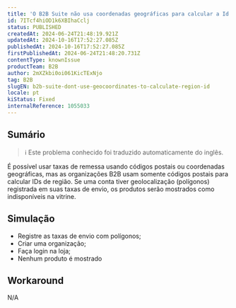 ```yaml
---
title: 'O B2B Suite não usa coordenadas geográficas para calcular a Id da região'
id: 7ITcf4hiOD1k6XBIhaCclj
status: PUBLISHED
createdAt: 2024-06-24T21:48:19.921Z
updatedAt: 2024-10-16T17:52:27.085Z
publishedAt: 2024-10-16T17:52:27.085Z
firstPublishedAt: 2024-06-24T21:48:20.731Z
contentType: knownIssue
productTeam: B2B
author: 2mXZkbi0oi061KicTExNjo
tag: B2B
slugEN: b2b-suite-dont-use-geocoordinates-to-calculate-region-id
locale: pt
kiStatus: Fixed
internalReference: 1055033
---
```


## Sumário

>ℹ️ Este problema conhecido foi traduzido automaticamente do inglês.


É possível usar taxas de remessa usando códigos postais ou coordenadas geográficas, mas as organizações B2B usam somente códigos postais para calcular IDs de região. Se uma conta tiver geolocalização (polígonos) registrada em suas taxas de envio, os produtos serão mostrados como indisponíveis na vitrine.

## Simulação



- Registre as taxas de envio com polígonos;
- Criar uma organização;
- Faça login na loja;
- Nenhum produto é mostrado

## Workaround


N/A




